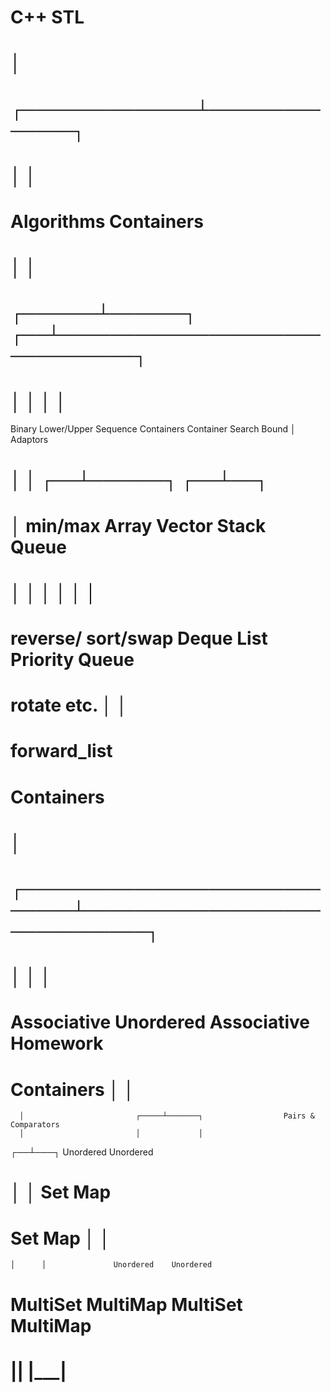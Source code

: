 #                      C++ STL
#                        │
#        ┌──────────────┴──────────────┐
#        │                             │
#    Algorithms                     Containers
#        │                            │
# ┌──────┴──────┐                  ┌──┴───────────────────────────────┐
# │             │                  │                                  │
 Binary     Lower/Upper        Sequence Containers                 Container
 Search        Bound               │                             Adaptors
#  │             │              ┌──┴──────┐                      ┌──┴──┐
#  │          min/max         Array      Vector               Stack  Queue
#  │             │              │          │                    │      │
# reverse/     sort/swap      Deque       List              Priority Queue
# rotate         etc.           │          │
#                               forward_list 

#                                  Containers
#                                       │
#         ┌─────────────────────────────┴──────────────────────────────┐
#         │                             │                              │
#   Associative                 Unordered Associative                Homework
#   Containers                        │                                │
      │                         ┌─────┴───────┐                  Pairs & Comparators
      │                         │             │
   ┌──┴───┐                Unordered    Unordered
#  │      │                   Set          Map
#  Set    Map                  │            │
    │      │               Unordered    Unordered
# MultiSet MultiMap        MultiSet     MultiMap
#   |__________|               |_____________| 